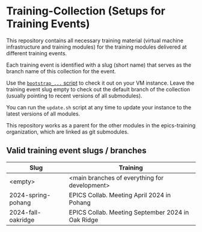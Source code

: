 # Training-Collection (Setups for Training Events)

This repository contains all necessary training material
(virtual machine infrastructure and training modules)
for the training modules delivered at different training events.

Each training event is identified with a slug (short name)
that serves as the branch name of this collection for the event.

Use the
[`bootstrap_...` script](https://github.com/epics-training/training-vm/blob/main/doc/creating-vm-from-scratch.md#get-and-run-the-bootstrap-script)
to check it out on your VM instance.
Leave the training event slug empty to check out
the default branch of the collection
(usually pointing to recent versions of all submodules).

You can run the `update.sh` script at any time
to update your instance to the latest versions of all modules.

This repository works as a parent for the other modules
in the epics-training organization,
which are linked as git submodules.

## Valid training event slugs / branches

| Slug               | Training                                            |
| ----               | --------                                            |
| &lt;empty&gt;      | &lt;main branches of everything for development&gt; |
| 2024-spring-pohang | EPICS Collab. Meeting April 2024 in Pohang          |
| 2024-fall-oakridge | EPICS Collab. Meeting September 2024 in Oak Ridge   |
